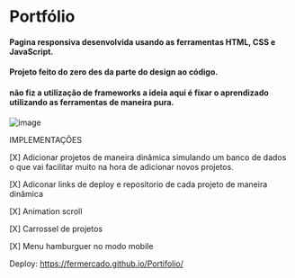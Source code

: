 # Portfólio

#### Pagina responsiva desenvolvida usando as ferramentas HTML, CSS e JavaScript.

#### Projeto feito do zero des da parte do design ao código.

#### não fiz a utilização de frameworks a ideia aqui é fixar o aprendizado utilizando as ferramentas de maneira pura.

![image](https://user-images.githubusercontent.com/88064355/168346157-180b822a-3ce5-42ab-adaa-0a50e12ad88c.png)

IMPLEMENTAÇÕES

[X] Adicionar projetos de maneira dinâmica simulando um banco de dados o que vai facilitar muito na hora de adicionar novos projetos.

[X] Adiconar links de deploy e repositorio de cada projeto de maneira dinâmica

[X] Animation scroll

[X] Carrossel de projetos

[X] Menu hamburguer no modo mobile

Deploy: https://fermercado.github.io/Portifolio/
